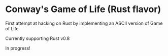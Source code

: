 Conway's Game of Life (Rust flavor)
===================================

First attempt at hacking on Rust by implementing an ASCII version of
Game of Life

Currently supporting Rust v0.8

In progress!